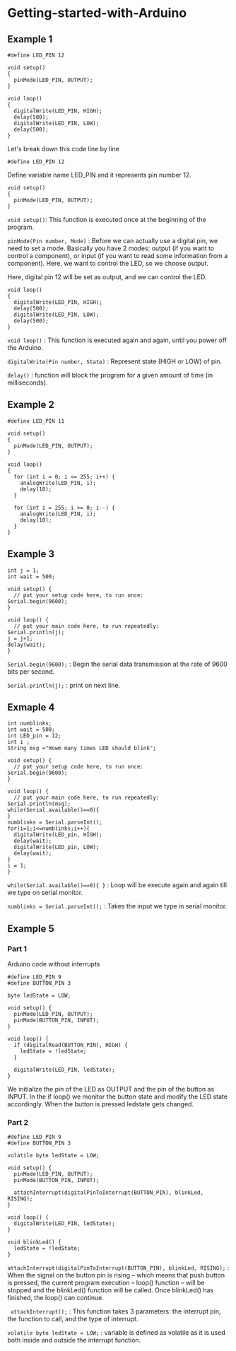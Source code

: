 # Getting-started-with-Arduino

## Example 1
```     
#define LED_PIN 12

void setup()
{
  pinMode(LED_PIN, OUTPUT);
}

void loop()
{
  digitalWrite(LED_PIN, HIGH);
  delay(500);
  digitalWrite(LED_PIN, LOW);
  delay(500); 
}
```       
Let's break down this code line by line

`#define LED_PIN 12` 

Define variable name LED_PIN and it represents pin number 12.

```
void setup()
{
  pinMode(LED_PIN, OUTPUT);
}
```
 `void setup()`: This function is executed once at the beginning of the program.
 
 `pinMode(Pin number, Mode)` : Before we can actually use a digital pin, we need to set a mode. Basically you have 2 modes: output (if you want to control a component), or input (if you want to read some information from a component). Here, we want to control the LED, so we choose output.

Here, digital pin 12 will be set as output, and we can control the LED.
```
void loop()
{
  digitalWrite(LED_PIN, HIGH);
  delay(500);
  digitalWrite(LED_PIN, LOW);
  delay(500); 
}
```
`void loop()` : This function is executed again and again, until you power off the Arduino.

`digitalWrite(Pin number, State)` : Represent state (HIGH or LOW) of pin.

`delay()` : function will block the program for a given amount of time (in milliseconds).

## Example 2
```
#define LED_PIN 11

void setup()
{
  pinMode(LED_PIN, OUTPUT);
}

void loop()
{
  for (int i = 0; i <= 255; i++) {
    analogWrite(LED_PIN, i);
    delay(10);
  }
  
  for (int i = 255; i >= 0; i--) {
    analogWrite(LED_PIN, i);
    delay(10);
  }
}
```
## Example 3
```
int j = 1;
int wait = 500;

void setup() {
  // put your setup code here, to run once:
Serial.begin(9600);
}

void loop() {
  // put your main code here, to run repeatedly:
Serial.println(j);
j = j+1;
delay(wait);
}
```
`Serial.begin(9600);` : Begin the serial data transmission at the rate of 9600 bits per second.

`Serial.println(j);` : print on next line.

## Exmaple 4
```
int numblinks;
int wait = 500;
int LED_pin = 12;
int i ;
String msg ="Howm many times LED should blink"; 

void setup() {
  // put your setup code here, to run once:
Serial.begin(9600);
}

void loop() {
  // put your main code here, to run repeatedly:
Serial.println(msg);
while(Serial.available()==0){
}
numblinks = Serial.parseInt();
for(i=1;i<=numblinks;i++){
  digitalWrite(LED_pin, HIGH);
  delay(wait);
  digitalWrite(LED_pin, LOW);
  delay(wait);
}
i = 1;
}
```
`while(Serial.available()==0){
}` : Loop will be execute again and again till we type on serial monitor.

`numblinks = Serial.parseInt();` : Takes the input we type in serial monitor.

## Example 5 
### Part 1
Arduino code without interrupts 
```
#define LED_PIN 9
#define BUTTON_PIN 3

byte ledState = LOW;

void setup() {
  pinMode(LED_PIN, OUTPUT);
  pinMode(BUTTON_PIN, INPUT);
}

void loop() {
  if (digitalRead(BUTTON_PIN), HIGH) {
    ledState = !ledState;
  }

  digitalWrite(LED_PIN, ledState);
}
```
We initialize the pin of the LED as OUTPUT and the pin of the button as INPUT. In the if loop() we monitor the button state and modify the LED state accordingly. When the button is pressed ledstate gets changed.

### Part 2
```
#define LED_PIN 9
#define BUTTON_PIN 3

volatile byte ledState = LOW;

void setup() {
  pinMode(LED_PIN, OUTPUT);
  pinMode(BUTTON_PIN, INPUT);

  attachInterrupt(digitalPinToInterrupt(BUTTON_PIN), blinkLed, RISING);
}

void loop() {
  digitalWrite(LED_PIN, ledState);
}

void blinkLed() {
  ledState = !ledState;
}
```
`attachInterrupt(digitalPinToInterrupt(BUTTON_PIN), blinkLed, RISING);` : When the signal on the button pin is rising – which means that push button is pressed, the current program execution – loop() function – will be stopped and the blinkLed() function will be called. Once blinkLed() has finished, the loop() can continue.

` attachInterrupt();` : This function takes 3 parameters: the interrupt pin, the function to call, and the type of interrupt.

`volatile byte ledState = LOW;` : variable is defined as volatile as it is used both inside and outside the interrupt function.
